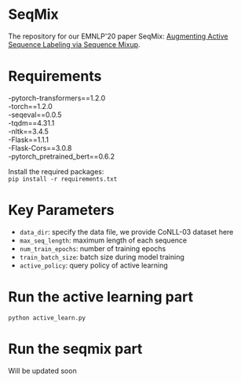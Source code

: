 # SeqMix
The repository for our EMNLP'20 paper SeqMix: [Augmenting Active Sequence Labeling via Sequence Mixup](https://rongzhizhang.org/pdf/emnlp20_SeqMix.pdf).  

# Requirements
-pytorch-transformers==1.2.0  
-torch==1.2.0  
-seqeval==0.0.5  
-tqdm==4.31.1  
-nltk==3.4.5  
-Flask==1.1.1  
-Flask-Cors==3.0.8  
-pytorch_pretrained_bert==0.6.2  

Install the required packages:  
`pip install -r requirements.txt`

# Key Parameters
- `data_dir`: specify the data file, we provide CoNLL-03 dataset here 
- `max_seq_length`: maximum length of each sequence  
- `num_train_epochs`: number of training epochs  
- `train_batch_size`: batch size during model training  
- `active_policy`: query policy of active learning

# Run the active learning part  
`python active_learn.py`

# Run the seqmix part  
Will be updated soon

